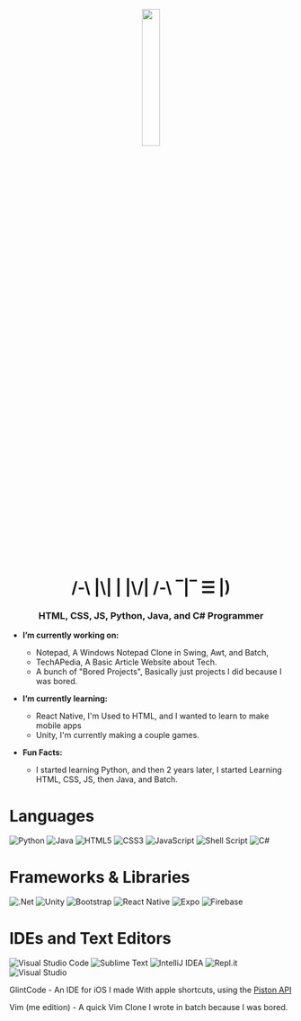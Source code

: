 <p align="center">
<img style="width: 25%;" src="https://images.weserv.nl/?url=https://avatars.githubusercontent.com/u/89037615?s=400&u=6697f18e2b7aeed72979a460cab66abc55a7bf52&v=4?v=4&h=300&w=300&fit=cover&mask=circle&maxage=7d">
 </p>
<h1 align="center">/-\ |\| | |\/| /-\ ‾|‾ ☰ |)</h1>
<h3 align="center">HTML, CSS, JS, Python, Java, and C# Programmer</h3>

- **I’m currently working on:**

  - Notepad, A Windows Notepad Clone in Swing, Awt, and Batch,
  - TechAPedia, A Basic Article Website about Tech.
  - A bunch of "Bored Projects", Basically just projects I did because I was bored.

- **I’m currently learning:**

  - React Native, I'm Used to HTML, and I wanted to learn to make mobile apps
  - Unity, I'm currently making a couple games.

- **Fun Facts:**

  - I started learning Python, and then 2 years later, I started Learning HTML, CSS, JS, then Java, and Batch.

# Languages

![Python](https://img.shields.io/badge/python-3670A0?style=for-the-badge&logo=python&logoColor=ffdd54)
![Java](https://img.shields.io/badge/java-%23ED8B00.svg?style=for-the-badge&logo=java&logoColor=white)
![HTML5](https://img.shields.io/badge/html5-%23E34F26.svg?style=for-the-badge&logo=html5&logoColor=white)
![CSS3](https://img.shields.io/badge/css3-%231572B6.svg?style=for-the-badge&logo=css3&logoColor=white)
![JavaScript](https://img.shields.io/badge/javascript-%23323330.svg?style=for-the-badge&logo=javascript&logoColor=%23F7DF1E)
![Shell Script](https://img.shields.io/badge/shell_script-%23121011.svg?style=for-the-badge&logo=gnu-bash&logoColor=white)
![C#](https://img.shields.io/badge/c%23-%23239120.svg?style=for-the-badge&logo=c-sharp&logoColor=white)

# Frameworks & Libraries

![.Net](https://img.shields.io/badge/.NET-5C2D91?style=for-the-badge&logo=.net&logoColor=white)
![Unity](https://img.shields.io/badge/unity-%23000000.svg?style=for-the-badge&logo=unity&logoColor=white)
![Bootstrap](https://img.shields.io/badge/bootstrap-%23563D7C.svg?style=for-the-badge&logo=bootstrap&logoColor=white)
![React Native](https://img.shields.io/badge/react_native-%2320232a.svg?style=for-the-badge&logo=react&logoColor=%2361DAFB)
![Expo](https://img.shields.io/badge/expo-1C1E24?style=for-the-badge&logo=expo&logoColor=#D04A37)
![Firebase](https://img.shields.io/badge/firebase-%23039BE5.svg?style=for-the-badge&logo=firebase)

# IDEs and Text Editors

![Visual Studio Code](https://img.shields.io/badge/Visual%20Studio%20Code-0078d7.svg?style=for-the-badge&logo=visual-studio-code&logoColor=white)
![Sublime Text](https://img.shields.io/badge/sublime_text-%23575757.svg?style=for-the-badge&logo=sublime-text&logoColor=important)
![IntelliJ IDEA](https://img.shields.io/badge/IntelliJIDEA-000000.svg?style=for-the-badge&logo=intellij-idea&logoColor=white)
![Repl.it](https://img.shields.io/badge/Repl.it-%230D101E.svg?style=for-the-badge&logo=replit&logoColor=white)
![Visual Studio](https://img.shields.io/badge/Visual%20Studio-5C2D91.svg?style=for-the-badge&logo=visual-studio&logoColor=white)

GlintCode - An IDE for iOS I made With apple shortcuts, using the <a href="https://github.com/engineer-man/piston">Piston API</a>

Vim (me edition) - A quick Vim Clone I wrote in batch because I was bored.
